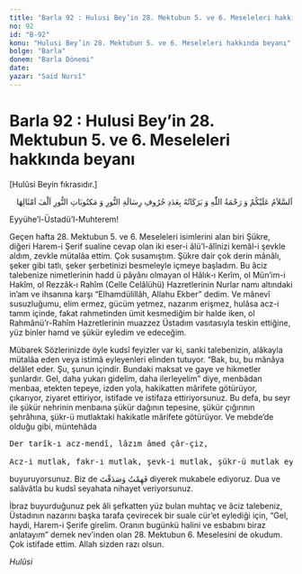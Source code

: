 ```yaml
---
title: "Barla 92 : Hulusi Bey’in 28. Mektubun 5. ve 6. Meseleleri hakkında beyanı"
no: 92
id: "B-92"
konu: "Hulusi Bey’in 28. Mektubun 5. ve 6. Meseleleri hakkında beyanı"
bolge: "Barla"
donem: "Barla Dönemi"
date: 
yazar: "Said Nursî"
---
```


# Barla 92 : Hulusi Bey’in 28. Mektubun 5. ve 6. Meseleleri hakkında beyanı

<p class="takdim">[Hulûsi Beyin fıkrasıdır.]</p>

<p class="arabic" dir="rtl" title="Meal: “Risâletü’n-Nur’un ve Nur mektuplarının harfleri sayısınca ve onların bin katı daha fazlası kadar, Allah’ın selâmı, rahmeti ve bereketleri üzerinize olsun.”">اَلسَّلاَمُ عَلَيْكُمْ وَ رَحْمَةُ اللّٰهِ وَ بَرَكَاتُهُ بِعَدَدِ حُرُوفِ رِسَالَةِ النُّورِ وَ مَكتُوبَاتِ النُّورِ اَلْفَ اَمْثَالِهَا</p>

Eyyühe’l-Üstadü’l-Muhterem!

Geçen hafta 28. Mektubun 5. ve 6. Meseleleri isimlerini alan biri Şükre, diğeri Harem-i Şerif sualine cevap olan iki eser-i âlü’l-âlînizi kemâl-i şevkle aldım, zevkle mütalâa ettim. Çok susamıştım. Şükre dair çok derin mânâlı, şeker gibi tatlı, şeker şerbetinizi besmeleyle içmeye başladım. Bu âciz talebenize nimetlerinin hadd ü pâyânı olmayan ol Hâlık-ı Kerîm, ol Mün’im-i Hakîm, ol Rezzâk-ı Rahîm (Celle Celâlühü) Hazretlerinin Nurlar namı altındaki in’am ve ihsanına karşı “Elhamdülillâh, Allahu Ekber” dedim. Ve mânevî susuzluğumu, elim ermez, gücüm yetmez, nazarım erişmez, hulâsa acz-i tamm içinde, fakat rahmetinden ümit kesmediğim bir halde iken, ol Rahmânü’r-Rahîm Hazretlerinin muazzez Üstadım vasıtasıyla teskin ettiğine, yüz binler hamd ve şükür eyledim ve edeceğim.

Mübarek Sözlerinizde öyle kudsî feyizler var ki, sanki talebenizin, alâkayla mütalâa eden veya istimâ eyleyenleri elinden tutuyor. “Bak, bu, bu mânâya delâlet eder. Şu, şunun içindir. Bundaki maksat ve gaye ve hikmetler şunlardır. Gel, daha yukarı gidelim, daha ilerleyelim” diye, menbâdan menbaa, etekten tepeye, izden yola, hakikatten mârifete götürüyor, çıkarıyor, ziyaret ettiriyor, istifade ve istifaza ettiriyorsunuz. Bu defa, bu seyr ile şükür nehrinin menbaına şükür dağının tepesine, şükür çığırının şehrâhına, şükr-ü mutlaktaki hakikatle mârifete götürüyor. Ve mebde’de olduğu gibi, müntehâda

<pre>
Der tarîk-ı acz-mendî, lâzım âmed çâr-çiz,
 
Acz-i mutlak, fakr-ı mutlak, şevk-i mutlak, şükr-ü mutlak ey aziz.
</pre>

buyuruyorsunuz. Biz de <span class="arabic" dir="rtl" title="Meal: “Anladım, sen de doğru söyledin.”">فَهِمْتُ وَصَدَقْتَ</span> diyerek mukabele ediyoruz. Dua ve salâvâtla bu kudsî seyahata nihayet veriyorsunuz.

İbraz buyurduğunuz pek âli şefkatten yüz bulan muhtaç ve âciz talebeniz, Üstadının nazarını başka tarafa çevirecek bir suale cür’et eylediği için, “Gel, haydi, Harem-i Şerife girelim. Oranın bugünkü halini ve esbabını biraz anlatayım” demek nev’inden olan 28. Mektubun 6. Meselesini de okudum. Çok istifade ettim. Allah sizden razı olsun.

*Hulûsi*
